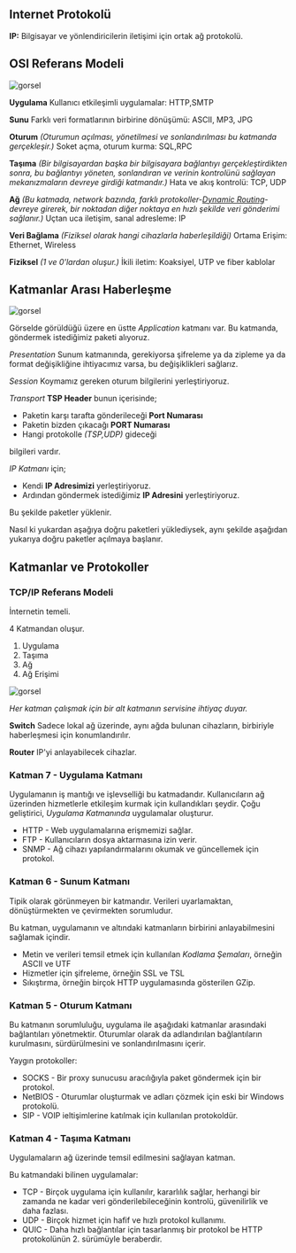 ## Internet Protokolü

**IP:** Bilgisayar ve yönlendiricilerin iletişimi için ortak ağ protokolü.

## OSI Referans Modeli

![gorsel](https://upload.wikimedia.org/wikipedia/commons/thumb/5/55/OSI_HUN.gif/640px-OSI_HUN.gif)

**Uygulama** Kullanıcı etkileşimli uygulamalar: HTTP,SMTP

**Sunu** Farklı veri formatlarının birbirine dönüşümü: ASCII, MP3, JPG

**Oturum** *(Oturumun açılması, yönetilmesi ve sonlandırılması bu katmanda gerçekleşir.)* Soket açma, oturum kurma: SQL,RPC

**Taşıma** *(Bir bilgisayardan başka bir bilgisayara bağlantıyı gerçekleştirdikten sonra, bu bağlantıyı yöneten, sonlandıran ve verinin kontrolünü sağlayan mekanızmaların devreye girdiği katmandır.)* Hata ve akış kontrolü: TCP, UDP

**Ağ** *(Bu katmada, network bazında, farklı protokoller-[Dynamic Routing](https://www.geeksforgeeks.org/what-is-dynamic-routing-in-computer-network/)- devreye girerek, bir noktadan diğer noktaya en hızlı şekilde veri gönderimi sağlanır.)* Uçtan uca iletişim, sanal adresleme: IP

**Veri Bağlama** *(Fiziksel olarak hangi cihazlarla haberleşildiği)* Ortama Erişim: Ethernet, Wireless

**Fiziksel** *(1 ve 0'lardan oluşur.)* İkili iletim: Koaksiyel, UTP ve fiber kablolar

## Katmanlar Arası Haberleşme

![gorsel](https://ecomputernotes.com/images/Communication-between-the-layers-in-OSI-model.jpg)

Görselde görüldüğü üzere en üstte *Application* katmanı var. Bu katmanda, göndermek istediğimiz paketi alıyoruz.

*Presentation* Sunum katmanında, gerekiyorsa şifreleme ya da zipleme ya da format değişikliğine ihtiyacımız varsa, bu değişiklikleri sağlarız.

*Session* Koymamız gereken oturum bilgilerini yerleştiriyoruz.

*Transport* **TSP Header** bunun içerisinde;
- Paketin karşı tarafta gönderileceği **Port Numarası**
- Paketin bizden çıkacağı **PORT Numarası**
- Hangi protokolle *(TSP,UDP)* gideceği

bilgileri vardır.

*IP Katmanı* için;
- Kendi **IP Adresimizi** yerleştiriyoruz.
- Ardından göndermek istediğimiz **IP Adresini** yerleştiriyoruz.

Bu şekilde paketler yüklenir.

Nasıl ki yukardan aşağıya doğru paketleri yüklediysek, aynı şekilde aşağıdan yukarıya doğru paketler açılmaya başlanır.

## Katmanlar ve Protokoller

### TCP/IP Referans Modeli

İnternetin temeli.

4 Katmandan oluşur.
1. Uygulama
2. Taşıma
3. Ağ
4. Ağ Erişimi

![gorsel](https://www.cemaltaner.com.tr/wp-content/uploads/2018/09/b1%C5%9F10.png)

*Her katman çalışmak için bir alt katmanın servisine ihtiyaç duyar.*

**Switch** Sadece lokal ağ üzerinde, aynı ağda bulunan cihazların, birbiriyle haberleşmesi için konumlandırılır.

**Router** IP'yi anlayabilecek cihazlar.

### Katman 7 - Uygulama Katmanı

Uygulamanın iş mantığı ve işlevselliği bu katmadandır. Kullanıcıların ağ üzerinden hizmetlerle etkileşim kurmak için kullandıkları şeydir. Çoğu geliştirici, *Uygulama Katmanında* uygulamalar oluşturur.

- HTTP - Web uygulamalarına erişmemizi sağlar.
- FTP - Kullanıcıların dosya aktarmasına izin verir.
- SNMP - Ağ cihazı yapılandırmalarını okumak ve güncellemek için protokol.

### Katman 6 - Sunum Katmanı

Tipik olarak görünmeyen bir katmandır. Verileri uyarlamaktan, dönüştürmekten ve çevirmekten sorumludur.

Bu katman, uygulamanın ve altındaki katmanların birbirini anlayabilmesini sağlamak içindir.

- Metin ve verileri temsil etmek için kullanılan *Kodlama Şemaları*, örneğin ASCII ve UTF
- Hizmetler için şifreleme, örneğin SSL ve TSL
- Sıkıştırma, örneğin birçok HTTP uygulamasında gösterilen GZip.

### Katman 5 - Oturum Katmanı

Bu katmanın sorumluluğu, uygulama ile aşağıdaki katmanlar arasındaki bağlantıları yönetmektir. Oturumlar olarak da adlandırılan bağlantıların kurulmasını, sürdürülmesini ve sonlandırılmasını içerir.

Yaygın protokoller:
- SOCKS - Bir proxy sunucusu aracılığıyla paket göndermek için bir protokol.
- NetBIOS - Oturumlar oluşturmak ve adları çözmek için eski bir Windows protokolü.
- SIP - VOIP ieltişimlerine katılmak için kullanılan protokoldür.

### Katman 4 - Taşıma Katmanı

Uygulamaların ağ üzerinde temsil edilmesini sağlayan katman.

Bu katmandaki bilinen uygulamalar:

- TCP - Birçok uygulama için kullanılır, kararlılık sağlar, herhangi bir zamanda ne kadar veri gönderilebileceğinin kontrolü, güvenilirlik ve daha fazlası.
- UDP - Birçok hizmet için hafif ve hızlı protokol kullanımı.
- QUIC - Daha hızlı bağlantılar için tasarlanmış bir protokol be HTTP protokolünün 2. sürümüyle beraberdir.
